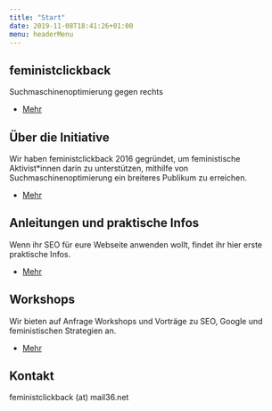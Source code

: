 ```yaml
---
title: "Start"
date: 2019-11-08T18:41:26+01:00
menu: headerMenu
---
```

<section id="start" class="wrapper style1 fullscreen fade-up">
<div class="inner">
<h1>feministclickback</h1>
<p>Suchmaschinenoptimierung gegen rechts</p>
<ul class="actions">
<li><a href="#ueber" class="button scrolly">Mehr</a></li>
</ul>
</div>
</section>
<section  class="wrapper style2 spotlights">
<section id="ueber" >
<div class="content">
<div class="inner" >
<h2>Über die Initiative</h2>
<p>Wir haben feministclickback 2016 gegründet, um feministische Aktivist*innen darin zu unterstützen, mithilfe von Suchmaschinenoptimierung ein breiteres Publikum zu erreichen.</p>
<ul class="actions">
<li><a href="ueber/" class="button" >Mehr</a></li>
</ul>
</div>
</div>
</section>
<section id="anleitungen">
<div class="content">
<div class="inner">
<h2>Anleitungen und praktische Infos</h2>
<p>Wenn ihr SEO für eure Webseite anwenden wollt, findet ihr hier erste praktische Infos.</p>
<ul class="actions">
<li><a href="anleitungen/" class="button">Mehr</a></li>
</ul>
</div>
</div>
</section>
<section id="workshops">
<div class="content">
<div class="inner"  >
<h2>Workshops</h2>
<p>Wir bieten auf Anfrage Workshops und Vorträge zu SEO, Google und feministischen Strategien an.</p>
<ul class="actions">
<li><a href="workshops/" class="button" >Mehr</a></li>
</ul>
</div>
</div>
</section>
</section>
<section id="kontakt" class="wrapper style2 fade-up">
<div class="inner">
<h2>Kontakt</h2>
<p>feministclickback (at) mail36.net</p>
</div>
</section>
